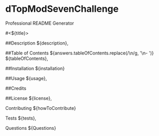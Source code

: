 # dTopModSevenChallenge
Professional README Generator


#<${title}>

##Description
${description},



##Table of Contents
${answers.tableOfContents.replace(/\n/g, '\n- ')} 
${tableOfContents},

##Installation
${installation}

##Usage
${usage},


##Credits


##License
${license},


Contributing
${howToContribute}

Tests
${tests},

Questions
${Questions}
